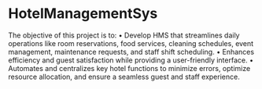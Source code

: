 # HotelManagementSys
The objective of this project is to:
• Develop HMS that streamlines daily operations like room reservations, food services, cleaning schedules, event management, maintenance requests, and staff shift scheduling.
• Enhances efficiency and guest satisfaction while providing a user-friendly interface.
• Automates and centralizes key hotel functions to minimize errors, optimize resource allocation, and ensure a seamless guest and staff experience.
